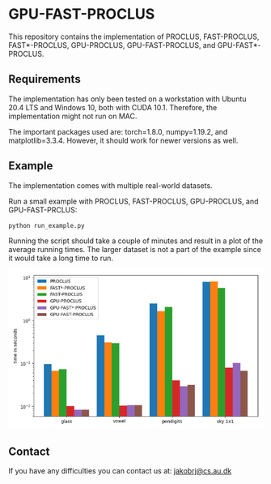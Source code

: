 # GPU-FAST-PROCLUS
This repository contains the implementation of PROCLUS, FAST-PROCLUS, FAST*-PROCLUS, GPU-PROCLUS, GPU-FAST-PROCLUS, and GPU-FAST*-PROCLUS.

## Requirements
The implementation has only been tested on a workstation with Ubuntu 20.4 LTS and Windows 10, both with CUDA 10.1. Therefore, the implementation might not run on MAC.

The important packages used are: torch=1.8.0, numpy=1.19.2, and matplotlib=3.3.4. However, it should work for newer versions as well.

## Example
The implementation comes with multiple real-world datasets.

Run a small example with PROCLUS, FAST-PROCLUS, GPU-PROCLUS, and GPU-FAST-PRCLUS:
```
python run_example.py
```
Running the script should take a couple of minutes and result in a plot of the average running times.
The larger dataset is not a part of the example since it would take a long time to run.

![plot](example.png)

## Contact
If you have any difficulties you can contact us at: jakobrj@cs.au.dk
